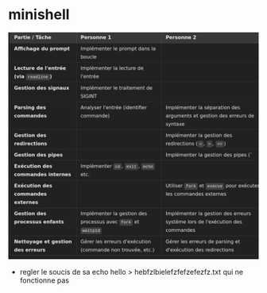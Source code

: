 # minishell

![alt text](<Screenshot from 2025-02-20 13-25-26.png>)







- regler le soucis de sa  echo hello > hebfzlbielefzfefzefezfz.txt qui ne fonctionne pas 